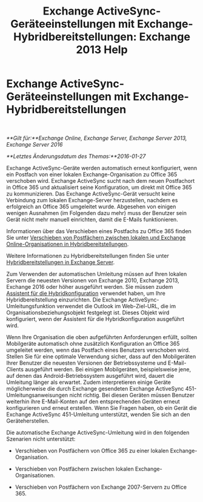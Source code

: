 ﻿---
title: 'Exchange ActiveSync-Geräteeinstellungen mit Exchange-Hybridbereitstellungen: Exchange 2013 Help'
TOCTitle: Exchange ActiveSync-Geräteeinstellungen mit Exchange-Hybridbereitstellungen
ms:assetid: 77f7cd72-2a8a-467e-9ffd-b93f5eeb2f69
ms:mtpsurl: https://technet.microsoft.com/de-de/library/Dn931281(v=EXCHG.150)
ms:contentKeyID: 64965198
ms.date: 01/01/2018
mtps_version: v=EXCHG.150
ms.translationtype: HT
---

# Exchange ActiveSync-Geräteeinstellungen mit Exchange-Hybridbereitstellungen

 

_**Gilt für:**Exchange Online, Exchange Server, Exchange Server 2013, Exchange Server 2016_

_**Letztes Änderungsdatum des Themas:**2016-01-27_

Exchange ActiveSync-Geräte werden automatisch erneut konfiguriert, wenn ein Postfach von einer lokalen Exchange-Organisation zu Office 365 verschoben wird. Exchange ActiveSync sucht nach dem neuen Postfachort in Office 365 und aktualisiert seine Konfiguration, um direkt mit Office 365 zu kommunizieren. Das Exchange ActiveSync-Gerät versucht keine Verbindung zum lokalen Exchange-Server herzustellen, nachdem es erfolgreich an Office 365 umgeleitet wurde. Abgesehen von einigen wenigen Ausnahmen (im Folgenden dazu mehr) muss der Benutzer sein Gerät nicht mehr manuell einrichten, damit die E-Mails funktionieren.

Informationen über das Verschieben eines Postfachs zu Office 365 finden Sie unter [Verschieben von Postfächern zwischen lokalen und Exchange Online-Organisationen in Hybridbereitstellungen](move-mailboxes-between-on-premises-and-exchange-online-organizations-in-hybrid-deployments-exchange-2013-help.md).

Weitere Informationen zu Hybridbereitstellungen finden Sie unter [Hybridbereitstellungen in Exchange Server](exchange-server-hybrid-deployments-exchange-2013-help.md).

Zum Verwenden der automatischen Umleitung müssen auf Ihren lokalen Servern die neuesten Versionen von Exchange 2010, Exchange 2013, Exchange 2016 oder höher ausgeführt werden. Sie müssen zudem [Assistent für die Hybridkonfiguration](hybrid-configuration-wizard-exchange-2013-help.md) verwendet haben, um Ihre Hybridbereitstellung einzurichten. Die Exchange ActiveSync-Umleitungsfunktion verwendet die Outlook im Web-Ziel-URL, die im Organisationsbeziehungsobjekt festgelegt ist. Dieses Objekt wird konfiguriert, wenn der Assistent für die Hybridkonfiguration ausgeführt wird.

Wenn Ihre Organisation die oben aufgeführten Anforderungen erfüllt, sollten Mobilgeräte automatisch ohne zusätzlich Konfiguration an Office 365 umgeleitet werden, wenn das Postfach eines Benutzers verschoben wird. Stellen Sie für eine optimale Verwendung sicher, dass auf den Mobilgeräten Ihrer Benutzer die neuesten Versionen der Betriebssysteme und E-Mail-Clients ausgeführt werden. Bei einigen Mobilgeräten, beispielsweise jene, auf denen das Android-Betriebssystem ausgeführt wird, dauert die Umleitung länger als erwartet. Zudem interpretieren einige Geräte möglicherweise die durch Exchange gesendeten Exchange ActiveSync 451-Umleitungsanweisungen nicht richtig. Bei diesen Geräten müssen Benutzer weiterhin ihre E-Mail-Konten auf den entsprechenden Geräten erneut konfigurieren und erneut erstellen. Wenn Sie Fragen haben, ob ein Gerät die Exchange ActiveSync 451-Umleitung unterstützt, wenden Sie sich an den Geräteherstellen.

Die automatische Exchange ActiveSync-Umleitung wird in den folgenden Szenarien nicht unterstützt:

  - Verschieben von Postfächern von Office 365 zu einer lokalen Exchange-Organisation.

  - Verschieben von Postfächern zwischen lokalen Exchange-Organisationen.

  - Verschieben von Postfächern von Exchange 2007-Servern zu Office 365.


